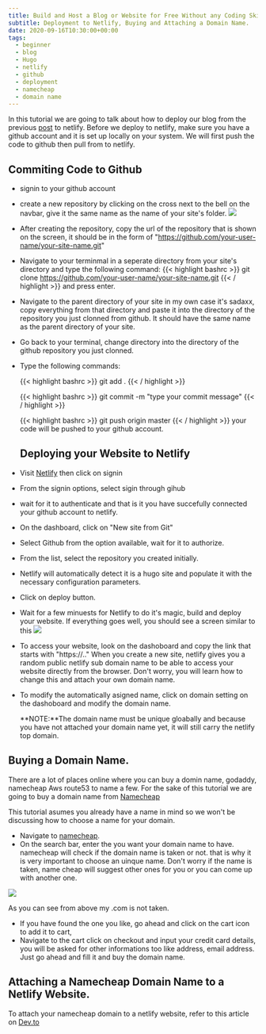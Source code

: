 ```yaml
---
title: Build and Host a Blog or Website for Free Without any Coding Skills Part 2
subtitle: Deployment to Netlify, Buying and Attaching a Domain Name.
date: 2020-09-16T10:30:00+00:00
tags:
  - beginner
  - blog
  - Hugo
  - netlify
  - github
  - deployment
  - namecheap
  - domain name
---
```


In this tutorial we are going to talk about how to deploy our blog from the previous [post](https://cybercog.co/post/build-and-host-a-blog-or-website-for-free-without-any-coding-skills-in-50-mins/) to netlify. Before we deploy to netlify, make sure you have a github account and it is set up locally on your system. We will first push the code to github then pull from to netlify.

## Commiting Code to Github

- signin to your github account
- create a new repository by clicking on the cross next to the bell on the navbar, give it the same name as the name of your site's folder.
  ![](/uploads/createrepo.png)

- After creating the repository, copy the url of the repository that is shown on the screen, it should be in the form of "https://github.com/your-user-name/your-site-name.git"
- Navigate to your terminmal in a seperate directory from your site's directory and type the following command:
  {{< highlight bashrc  >}}
  git clone https://github.com/your-user-name/your-site-name.git
  {{< / highlight >}}
  and press enter.
- Navigate to the parent directory of your site in my own case it's sadaxx, copy everything from that directory and paste it into the directory of the repository you just clonned from github. It should have the same name as the parent directory of your site.

- Go back to your terminal, change directory into the directory of the github repository you just clonned.

- Type the following commands:

  {{< highlight bashrc  >}}
  git add .
  {{< / highlight >}}

  {{< highlight bashrc  >}}
  git commit -m "type your commit message"
  {{< / highlight >}}

  {{< highlight bashrc  >}}
  git push origin master
  {{< / highlight >}}
  your code will be pushed to your github account.

  ## Deploying your Website to Netlify

- Visit [Netlify](netlify.com) then click on signin
- From the signin options, select sigin through gihub
- wait for it to authenticate and that is it you have succefully connected your github account to netlify.
- On the dashboard, click on "New site from Git"
- Select Github from the option available, wait for it to authorize.
- From the list, select the repository you created initially.
- Netlify will automatically detect it is a hugo site and populate it with the necessary configuration parameters.
- Click on deploy button.
- Wait for a few minuests for Netlify to do it's magic, build and deploy your website.
  If everything goes well, you should see a screen similar to this
  ![](/uploads/deployed.png)
- To access your website, look on the dashoboard and copy the link that starts with "https://.." When you create a new site, netlify gives you a random public netlify sub domain name to be able to access your website directly from the browser. Don't worry, you will learn how to change this and attach your own domain name.
- To modify the automatically asigned name, click on domain setting on the dashoboard and modify the domain name.

  **NOTE:**The domain name must be unique gloabally and because you have not attached your domain name yet, it will still carry the netlify top domain.

## Buying a Domain Name.

There are a lot of places online where you can buy a domin name, godaddy, namecheap Aws route53 to name a few. For the sake of this tutorial we are going to buy a domain name from [Namecheap](https://www.namecheap.com/)

This tutorial asumes you already have a name in mind so we won't be discussing how to choose a name for your domain.

- Navigate to [namecheap](https://www.namecheap.com/).
- On the search bar, enter the you want your domain name to have. namecheap will check if the domain name is taken or not. that is why it is very important to choose an uinque name.
  Don't worry if the name is taken, name cheap will suggest other ones for you or you can come up with another one.

![](/uploads/domainname.png)

As you can see from above my .com is not taken.

- If you have found the one you like, go ahead and click on the cart icon to add it to cart,
- Navigate to the cart click on checkout and input your credit card details, you will be asked for other informations too like address, email address. Just go ahead and fill it and buy the domain name.

## Attaching a Namecheap Domain Name to a Netlify Website.

To attach your namecheap domain to a netlify website, refer to this article on [Dev.to](https://dev.to/easybuoy/setting-up-domain-with-namecheap-netlify-1a4d)
